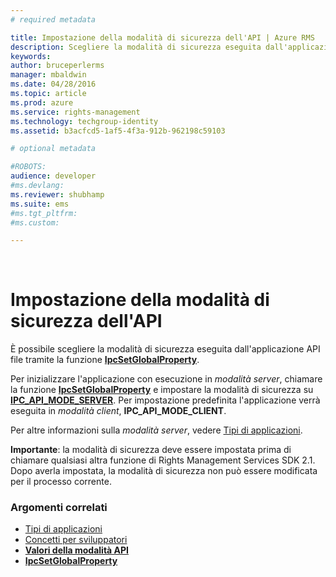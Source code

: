 ```yaml
---
# required metadata

title: Impostazione della modalità di sicurezza dell'API | Azure RMS
description: Scegliere la modalità di sicurezza eseguita dall'applicazione API file.
keywords:
author: bruceperlerms
manager: mbaldwin
ms.date: 04/28/2016
ms.topic: article
ms.prod: azure
ms.service: rights-management
ms.technology: techgroup-identity
ms.assetid: b3acfcd5-1af5-4f3a-912b-962198c59103

# optional metadata

#ROBOTS:
audience: developer
#ms.devlang:
ms.reviewer: shubhamp
ms.suite: ems
#ms.tgt_pltfrm:
#ms.custom:

---
```


﻿
# Impostazione della modalità di sicurezza dell'API

È possibile scegliere la modalità di sicurezza eseguita dall'applicazione API file tramite la funzione [**IpcSetGlobalProperty**](/rights-management/sdk/2.1/api/win/functions#msipc_ipcsetglobalproperty).

Per inizializzare l'applicazione con esecuzione in *modalità server*, chiamare la funzione [**IpcSetGlobalProperty**](/rights-management/sdk/2.1/api/win/functions#msipc_ipcsetglobalproperty) e impostare la modalità di sicurezza su [**IPC\_API\_MODE\_SERVER**](/rights-management/sdk/2.1/api/win/api%20mode%20values#msipc_api_mode_values_IPC_API_MODE_SERVER). Per impostazione predefinita l'applicazione verrà eseguita in *modalità client*, **IPC\_API\_MODE\_CLIENT**.

Per altre informazioni sulla *modalità server*, vedere [Tipi di applicazioni](application-types.md).

**Importante**: la modalità di sicurezza deve essere impostata prima di chiamare qualsiasi altra funzione di Rights Management Services SDK 2.1. Dopo averla impostata, la modalità di sicurezza non può essere modificata per il processo corrente.

 

### Argomenti correlati

* [Tipi di applicazioni](application-types.md)
* [Concetti per sviluppatori](ad-rms-concepts-nav.md)
* [**Valori della modalità API**](/rights-management/sdk/2.1/api/win/api%20mode%20values#msipc_api_mode_values_IPC_API_MODE_SERVER)
* [**IpcSetGlobalProperty**](/rights-management/sdk/2.1/api/win/functions#msipc_ipcsetglobalproperty)
 

 





<!--HONumber=Apr16_HO3-->


